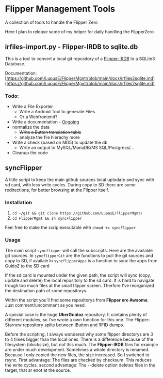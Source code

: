 # Flipper Management Tools
A collection of tools to handle the Flipper Zero

Here I plan to release some of my helper for daily handling the FlipperZero


## irfiles-import.py - Flipper-IRDB to sqlite.db

This is a tool to convert a local git repository of a [Flipper-IRDB](https://github.com/logickworkshop/Flipper-IRDB) to a SQLite3 Database.

Documentation: [https://github.com/LupusE/FlipperMgmt/blob/main/docs/irfiles2sqlite.md](https://github.com/LupusE/FlipperMgmt/blob/main/docs/irfiles2sqlite.md)

### Todo:
- Write a File Exporter
  - Write a Android Tool to generate Files
  - Or a Webfrontend?
- Write a documentation - [Ongoing](https://github.com/LupusE/FlipperMgmt/blob/main/docs/irfiles2sqlite.md)
- normalize the data
  - ~~Write a Button translation table~~
  - analyze the file hierachy more
- Write a check (based on MD5) to update the db
  - Write an output to MySQL/MariaDB/MS SQL/Postgress/...
- Cleanup the code


## syncFlipper

A little script to keep the main github sources local uptodate and sync with sd card, with less write cycles.
During copy to SD there are some redirections, for better browsing at the Flipper itself.

### Installation
1. `cd ~/git && git clone https://github.com/LupusE/FlipperMgmt/`
2. `cd FlipperMgmt && sh syncFlipper`

Feel free to make the scrip executable with `chmod +x syncFlipper`

### Usage
The main script `syncflipper` will call the subscripts. Here are the available git sources.
In `syncflipperGit` are the functions to pull the git sources and copy to SD, if availale
In `syncflipperApps` is a function to sync the apps from GuidoZ to the SD card

If the sd card is mounted under the given path, the script will sync (copy, update and delete) the local repository to the sd card.
It is hard to navigate trough too much files at the small flipper screen. Therfore I've reorganized the destination path of some repositorys.

Within the script you'll find some repositorys from **Flipper ero Awsome**. Just comment/uncomment as you need.


A special case is the huge **UberGuidoz** repository. It contains plenty of different modules, so I've wrote a own function for this one.
The Flipper-Starnew repository splits between iButton and RFID dumps.

Before the scripting, I always wondered why some flipper directorys are 3 to 4 times bigger than the local ones. There is a difference because of the filesystem (blocksize), but not this much.
The **Flipper-IRDB** files for example are under much development. Sometimes a whole directory is renamed. Because I only copied the new files, the size increased. So I switched to rsync.
First advantage: The files are checked by checksum. This reduces the write cycles.
second advantage: The --delete option deletes files in the target, that ar enot at the source.

